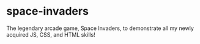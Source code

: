 # space-invaders
The legendary arcade game, Space Invaders, to demonstrate all my newly acquired JS, CSS, and HTML skills!
